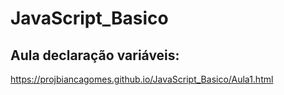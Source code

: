 # JavaScript_Basico
## Aula declaração variáveis:
   https://projbiancagomes.github.io/JavaScript_Basico/Aula1.html

